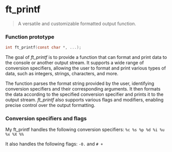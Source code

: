 # ft_printf

> A versatile and customizable formatted output function.

### Function prototype
```c
int ft_printf(const char *, ...);
```

The goal of *ft_printf* is to provide a function that can format and print data to the console or another output stream. It supports a wide range of conversion specifiers, allowing the user to format and print various types of data, such as integers, strings, characters, and more.

The function parses the format string provided by the user, identifying conversion specifiers and their corresponding arguments. It then formats the data according to the specified conversion specifier and prints it to the output stream. *ft_printf* also supports various flags and modifiers, enabling precise control over the output formatting.

### Conversion specifiers and flags

My ft_printf handles the following conversion specifiers: `%c %s %p %d %i %u %x %X %%`

It also handles the following flags: `-0.` and `# +`
